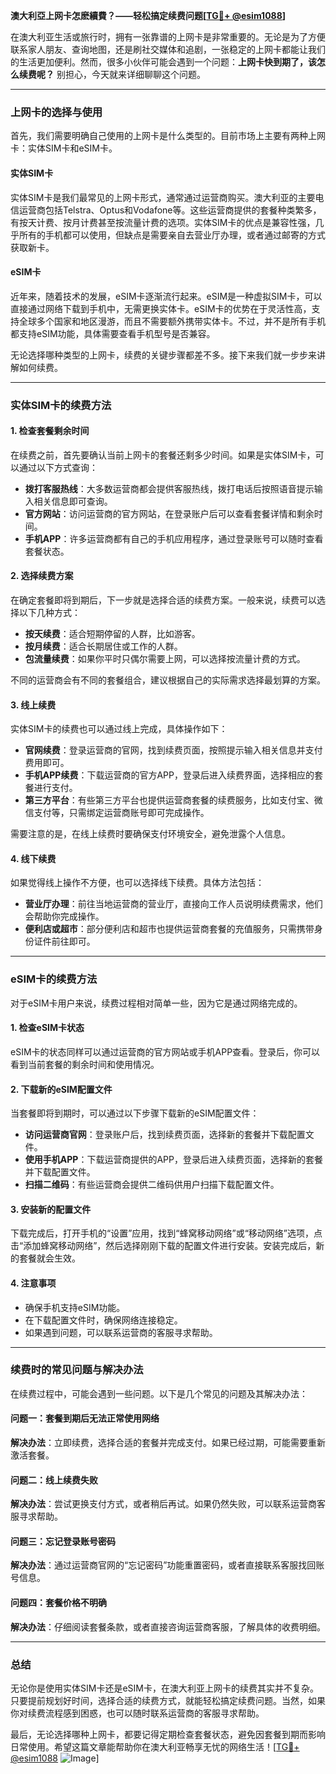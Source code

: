 **澳大利亞上网卡怎麽續費？——轻松搞定续费问题[[TG💪+ @esim1088](https://t.me/s/esim1088)]**

在澳大利亚生活或旅行时，拥有一张靠谱的上网卡是非常重要的。无论是为了方便联系家人朋友、查询地图，还是刷社交媒体和追剧，一张稳定的上网卡都能让我们的生活更加便利。然而，很多小伙伴可能会遇到一个问题：**上网卡快到期了，该怎么续费呢？** 别担心，今天就来详细聊聊这个问题。

---

### **上网卡的选择与使用**
首先，我们需要明确自己使用的上网卡是什么类型的。目前市场上主要有两种上网卡：实体SIM卡和eSIM卡。

#### 实体SIM卡
实体SIM卡是我们最常见的上网卡形式，通常通过运营商购买。澳大利亚的主要电信运营商包括Telstra、Optus和Vodafone等。这些运营商提供的套餐种类繁多，有按天计费、按月计费甚至按流量计费的选项。实体SIM卡的优点是兼容性强，几乎所有的手机都可以使用，但缺点是需要亲自去营业厅办理，或者通过邮寄的方式获取新卡。

#### eSIM卡
近年来，随着技术的发展，eSIM卡逐渐流行起来。eSIM是一种虚拟SIM卡，可以直接通过网络下载到手机中，无需更换实体卡。eSIM卡的优势在于灵活性高，支持全球多个国家和地区漫游，而且不需要额外携带实体卡。不过，并不是所有手机都支持eSIM功能，具体需要查看手机型号是否兼容。

无论选择哪种类型的上网卡，续费的关键步骤都差不多。接下来我们就一步步来讲解如何续费。

---

### **实体SIM卡的续费方法**

#### 1. **检查套餐剩余时间**
在续费之前，首先要确认当前上网卡的套餐还剩多少时间。如果是实体SIM卡，可以通过以下方式查询：

- **拨打客服热线**：大多数运营商都会提供客服热线，拨打电话后按照语音提示输入相关信息即可查询。
- **官方网站**：访问运营商的官方网站，在登录账户后可以查看套餐详情和剩余时间。
- **手机APP**：许多运营商都有自己的手机应用程序，通过登录账号可以随时查看套餐状态。

#### 2. **选择续费方案**
在确定套餐即将到期后，下一步就是选择合适的续费方案。一般来说，续费可以选择以下几种方式：

- **按天续费**：适合短期停留的人群，比如游客。
- **按月续费**：适合长期居住或工作的人群。
- **包流量续费**：如果你平时只偶尔需要上网，可以选择按流量计费的方式。

不同的运营商会有不同的套餐组合，建议根据自己的实际需求选择最划算的方案。

#### 3. **线上续费**
实体SIM卡的续费也可以通过线上完成，具体操作如下：

- **官网续费**：登录运营商的官网，找到续费页面，按照提示输入相关信息并支付费用即可。
- **手机APP续费**：下载运营商的官方APP，登录后进入续费界面，选择相应的套餐进行支付。
- **第三方平台**：有些第三方平台也提供运营商套餐的续费服务，比如支付宝、微信支付等，只需绑定运营商账号即可完成操作。

需要注意的是，在线上续费时要确保支付环境安全，避免泄露个人信息。

#### 4. **线下续费**
如果觉得线上操作不方便，也可以选择线下续费。具体方法包括：

- **营业厅办理**：前往当地运营商的营业厅，直接向工作人员说明续费需求，他们会帮助你完成操作。
- **便利店或超市**：部分便利店和超市也提供运营商套餐的充值服务，只需携带身份证件前往即可。

---

### **eSIM卡的续费方法**

对于eSIM卡用户来说，续费过程相对简单一些，因为它是通过网络完成的。

#### 1. **检查eSIM卡状态**
eSIM卡的状态同样可以通过运营商的官方网站或手机APP查看。登录后，你可以看到当前套餐的剩余时间和使用情况。

#### 2. **下载新的eSIM配置文件**
当套餐即将到期时，可以通过以下步骤下载新的eSIM配置文件：

- **访问运营商官网**：登录账户后，找到续费页面，选择新的套餐并下载配置文件。
- **使用手机APP**：下载运营商提供的APP，登录后进入续费页面，选择新的套餐并下载配置文件。
- **扫描二维码**：有些运营商会提供二维码供用户扫描下载配置文件。

#### 3. **安装新的配置文件**
下载完成后，打开手机的“设置”应用，找到“蜂窝移动网络”或“移动网络”选项，点击“添加蜂窝移动网络”，然后选择刚刚下载的配置文件进行安装。安装完成后，新的套餐就会生效。

#### 4. **注意事项**
- 确保手机支持eSIM功能。
- 在下载配置文件时，确保网络连接稳定。
- 如果遇到问题，可以联系运营商的客服寻求帮助。

---

### **续费时的常见问题与解决办法**

在续费过程中，可能会遇到一些问题。以下是几个常见的问题及其解决办法：

#### 问题一：套餐到期后无法正常使用网络
**解决办法**：立即续费，选择合适的套餐并完成支付。如果已经过期，可能需要重新激活套餐。

#### 问题二：线上续费失败
**解决办法**：尝试更换支付方式，或者稍后再试。如果仍然失败，可以联系运营商客服寻求帮助。

#### 问题三：忘记登录账号密码
**解决办法**：通过运营商官网的“忘记密码”功能重置密码，或者直接联系客服找回账号信息。

#### 问题四：套餐价格不明确
**解决办法**：仔细阅读套餐条款，或者直接咨询运营商客服，了解具体的收费明细。

---

### **总结**
无论你是使用实体SIM卡还是eSIM卡，在澳大利亚上网卡的续费其实并不复杂。只要提前规划好时间，选择合适的续费方式，就能轻松搞定续费问题。当然，如果你对续费流程感到困惑，也可以随时联系运营商的客服寻求帮助。

最后，无论选择哪种上网卡，都要记得定期检查套餐状态，避免因套餐到期而影响日常使用。希望这篇文章能帮助你在澳大利亚畅享无忧的网络生活！[[TG💪+ @esim1088](https://t.me/s/esim1088) ![Image](https://i.postimg.cc/4NQfJmqS/Snipaste-2025-05-13-00-14-12.png)]